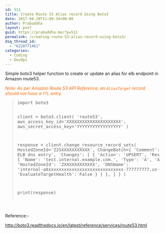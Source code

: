 ```yaml
---
id: 511
title: Create Route 53 Alias record Using Boto3
date: 2017-08-28T11:09:34+00:00
author: Prabuddha
layout: post
guid: https://prabuddha.me/?p=511
permalink: /creating-route-53-alias-record-using-boto3/
dsq_thread_id:
  - "6220771461"
categories:
  - Coding
  - DevOps
---
```

Simple boto3 helper function to create or update an alias for elb endpoint in Amazon route53.

<span style="color: #ff6600;"><em>Note: As per Amazon Route 53 API Reference, an <code>AliasTarget</code> record should not have a <code>TTL</code> entry.</em></span>
<blockquote>
<pre>import boto3

client = boto3.client(
            'route53',
            aws_access_key_id='XXXXXXXXXXXXXXXXXXXXX',
            aws_secret_access_key='YYYYYYYYYYYYYYYYY'
 )

response = client.change_resource_record_sets(
    HostedZoneId='Z2SXXXXXXXXXXX',
    ChangeBatch={
        'Comment': 'Create/Update ELB dns entry',
        'Changes': [
            {
                'Action': 'UPSERT',
                'ResourceRecordSet': {
                    'Name': 'test.internal.example.com.',
                    'Type': 'A',
                    'AliasTarget': {
                        'HostedZoneId': 'ZXXXXXXXXXXXX',
                        'DNSName': 'internal-a8xxxxxxxxxxxxxxxxxxxxxxxxxxxxx-777777777.us-west-1.elb.amazonaws.com',
                        'EvaluateTargetHealth': False
                    }
                }
            },
        ]
    }
)

print(response)</pre>
</blockquote>
&nbsp;

Reference:-

<a href="http://boto3.readthedocs.io/en/latest/reference/services/route53.html">http://boto3.readthedocs.io/en/latest/reference/services/route53.html</a>